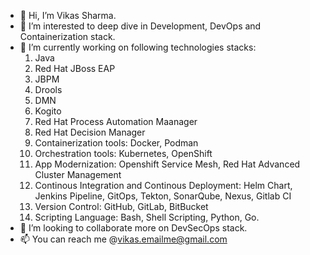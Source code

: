 - 👋 Hi, I’m Vikas Sharma.
- 👀 I’m interested to deep dive in Development, DevOps and Containerization stack.
- 🌱 I’m currently working on following technologies stacks:
     1.  Java
     2.  Red Hat JBoss EAP
     3.  JBPM
     4.  Drools
     5.  DMN
     6.  Kogito
     7.  Red Hat Process Automation Maanager
     8.  Red Hat Decision Manager
     9.  Containerization tools: Docker, Podman
     10. Orchestration tools: Kubernetes, OpenShift
     11. App Modernization: Openshift Service Mesh, Red Hat Advanced Cluster Management
     12. Continous Integration and Continous Deployment:  Helm Chart, Jenkins Pipeline, GitOps, Tekton, SonarQube, Nexus, Gitlab CI
     13. Version Control: GitHub, GitLab, BitBucket
     14. Scripting Language: Bash, Shell Scripting, Python, Go.
- 💞️ I’m looking to collaborate more on DevSecOps stack.
- 📫 You can reach me @vikas.emailme@gmail.com

<!---
vikassharma437/vikassharma437 is a ✨ special ✨ repository because its `README.md` (this file) appears on your GitHub profile.
You can click the Preview link to take a look at your changes.
--->
